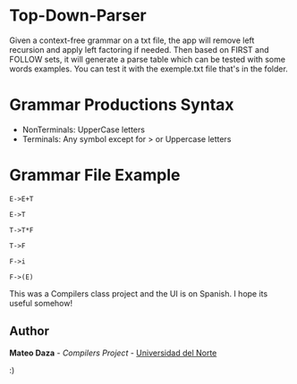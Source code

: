 # Top-Down-Parser
Given a context-free grammar on a txt file, the app will remove left recursion and apply left factoring if needed. 
Then based on FIRST and FOLLOW sets, it will generate a parse table which can be tested with some words examples. 
You can test it with the exemple.txt file that's in the folder.

# Grammar Productions Syntax
- NonTerminals: UpperCase letters
- Terminals: Any symbol except for > or Uppercase letters

# Grammar File Example 
```
E->E+T

E->T

T->T*F

T->F

F->i

F->(E)
```


This was a Compilers class project and the UI is on Spanish. I hope its useful somehow!
## Author

**Mateo Daza** - *Compilers Project* - [Universidad del Norte](http://www.uninorte.edu.co)

:)
